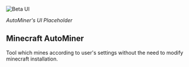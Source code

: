 ![Beta UI](https://i.imgur.com/EHVKzmT.png)

*AutoMiner's UI Placeholder*
## Minecraft AutoMiner
Tool which mines according to user's settings without the need to modify minecraft installation. 

